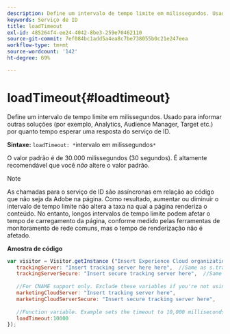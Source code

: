 ```yaml
---
description: Define um intervalo de tempo limite em milissegundos. Usado para informar outras soluções (por exemplo, Analytics, Audience Manager, Target etc.) por quanto tempo esperar uma resposta do serviço de ID.
keywords: Serviço de ID
title: loadTimeout
exl-id: 485264f4-ee24-4042-8be3-259e70462110
source-git-commit: 7ef084bc1add5a4ea8c7be738055b0c21e247eea
workflow-type: tm+mt
source-wordcount: '142'
ht-degree: 69%

---
```


# loadTimeout{#loadtimeout}

Define um intervalo de tempo limite em milissegundos. Usado para informar outras soluções (por exemplo, Analytics, Audience Manager, Target etc.) por quanto tempo esperar uma resposta do serviço de ID.

**Sintaxe:** `loadTimeout: *`intervalo em milissegundos`*`

O valor padrão é de 30.000 milissegundos (30 segundos). É altamente recomendável que você *não* altere o valor padrão.

>[!NOTE]
>
>As chamadas para o serviço de ID são assíncronas em relação ao código que não seja da Adobe na página. Como resultado, aumentar ou diminuir o intervalo de tempo limite não altera a taxa na qual a página renderiza o conteúdo. No entanto, longos intervalos de tempo limite podem afetar o tempo de carregamento da página, conforme medido pelas ferramentas de monitoramento de rede comuns, mas o tempo de renderização não é afetado.

**Amostra de código**

```js
var visitor = Visitor.getInstance ("Insert Experience Cloud organization ID here",{ 
   trackingServer: "Insert tracking server here here",  //Same as s.trackingServer 
   trackingServerSecure: "Insert secure tracking server here",  //Same as s.trackingServerSecure 
 
   //For CNAME support only. Exclude these variables if you're not using CNAME 
   marketingCloudServer: "Insert tracking server here", 
   marketingCloudServerSecure: "Insert secure tracking server here", 
 
   //Function variable. Example sets the timeout to 10,000 milliseconds (10 seconds). 
   loadTimeout:10000 
});
```
